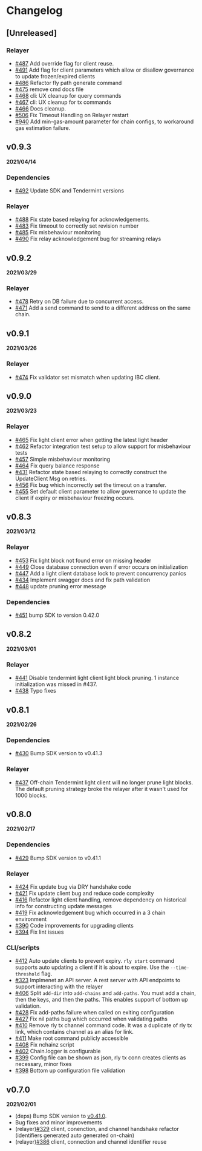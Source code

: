 # Changelog

## \[Unreleased]

### Relayer

- [#487](https://github.com/cosmos/relayer/pull/487) Add override flag for
  client reuse.
- [#491](https://github.com/cosmos/relayer/pull/491) Add flag for client
  parameters which allow or disallow governance to update frozen/expired clients
- [#486](https://github.com/cosmos/relayer/pull/486) Refactor fly path generate
  command
- [#475](https://github.com/cosmos/relayer/pull/475) remove cmd docs file
- [#468](https://github.com/cosmos/relayer/pull/468) cli: UX cleanup for query
  commands
- [#467](https://github.com/cosmos/relayer/pull/467) cli: UX cleanup for tx
  commands
- [#466](https://github.com/cosmos/relayer/pull/466) Docs cleanup.
- [#506](https://github.com/cosmos/relayer/pull/506) Fix Timeout Handling on
  Relayer restart
- [#940](https://github.com/cosmos/relayer/pull/940) Add min-gas-amount
  parameter for chain configs, to workaround gas estimation failure.

## v0.9.3

**2021/04/14**

### Dependencies

- [#492](https://github.com/cosmos/relayer/pull/492) Update SDK and Tendermint
  versions

### Relayer

- [#488](https://github.com/cosmos/relayer/pull/488) Fix state based relaying
  for acknowledgements.
- [#483](https://github.com/cosmos/relayer/pull/483) Fix timeout to correctly
  set revision number
- [#485](https://github.com/cosmos/relayer/pull/485) Fix misbehaviour
  monitoring
- [#490](https://github.com/cosmos/relayer/pull/490) Fix relay acknowledgement
  bug for streaming relays

## v0.9.2

**2021/03/29**

### Relayer

- [#478](https://github.com/cosmos/relayer/pull/478) Retry on DB failure due to
  concurrent access.
- [#471](https://github.com/cosmos/relayer/pull/471) Add a send command to send
  to a different address on the same chain.

## v0.9.1

**2021/03/26**

### Relayer

- [#474](https://github.com/cosmos/relayer/pull/474) Fix validator set mismatch
  when updating IBC client.

## v0.9.0

**2021/03/23**

### Relayer

- [#465](https://github.com/cosmos/relayer/pull/465) Fix light client error
  when getting the latest light header
- [#462](https://github.com/cosmos/relayer/pull/462) Refactor integration test
  setup to allow support for misbehaviour tests
- [#457](https://github.com/cosmos/relayer/pull/457) Simple misbehaviour
  monitoring
- [#464](https://github.com/cosmos/relayer/pull/464) Fix query balance response
- [#431](https://github.com/cosmos/relayer/pull/431) Refactor state based
  relaying to correctly construct the UpdateClient Msg on retries.
- [#456](https://github.com/cosmos/relayer/pull/456) Fix bug which incorrectly
  set the timeout on a transfer.
- [#455](https://github.com/cosmos/relayer/pull/455) Set default client
  parameter to allow governance to update the client if expiry or misbehaviour
  freezing occurs.

## v0.8.3

**2021/03/12**

### Relayer

- [#453](https://github.com/cosmos/relayer/pull/453) Fix light block not found
  error on missing header
- [#449](https://github.com/cosmos/relayer/pull/449) Close database connection
  even if error occurs on initialization
- [#447](https://github.com/cosmos/relayer/pull/447) Add a light client
  database lock to prevent concurrency panics
- [#434](https://github.com/cosmos/relayer/pull/434) Implement swagger docs and
  fix path validation
- [#448](https://github.com/cosmos/relayer/pull/448) update pruning error
  message

### Dependencies

- [#451](https://github.com/cosmos/relayer/pull/451) bump SDK to version 0.42.0

## v0.8.2

**2021/03/01**

### Relayer

- [#441](https://github.com/cosmos/relayer/pull/441) Disable tendermint light
  client light block pruning. 1 instance initialization was missed in #437.
- [#438](https://github.com/cosmos/relayer/pull/438) Typo fixes

## v0.8.1

**2021/02/26**

### Dependencies

- [#430](https://github.com/cosmos/relayer/pull/430) Bump SDK version to
  v0.41.3

### Relayer

- [#437](https://github.com/cosmos/relayer/pull/437) Off-chain Tendermint light
  client will no longer prune light blocks. The default pruning strategy broke
  the relayer after it wasn't used for 1000 blocks.

## v0.8.0

**2021/02/17**

### Dependencies

- [#429](https://github.com/cosmos/relayer/pull/429) Bump SDK version to
  v0.41.1

### Relayer

- [#424](https://github.com/cosmos/relayer/pull/424) Fix update bug via DRY
  handshake code
- [#421](https://github.com/cosmos/relayer/pull/421) Fix update client bug and
  reduce code complexity
- [#416](https://github.com/cosmos/relayer/pull/416) Refactor light client
  handling, remove dependency on historical info for constructing update
  messages
- [#419](https://github.com/cosmos/relayer/pull/419) Fix acknowledgement bug
  which occurred in a 3 chain environment
- [#390](https://github.com/cosmos/relayer/pull/390) Code improvements for
  upgrading clients
- [#394](https://github.com/cosmos/relayer/pull/394) Fix lint issues

### CLI/scripts

- [#412](https://github.com/cosmos/relayer/pull/412) Auto update clients to
  prevent expiry. `rly start` command supports auto updating a client if it is
  about to expire. Use the `--time-threshold` flag.
- [#323](https://github.com/cosmos/relayer/pull/323) Implmenet an API server. A
  rest server with API endpoints to support interacting with the relayer
- [#406](https://github.com/cosmos/relayer/pull/406) Split `add-dir` into
  `add-chains` and `add-paths`. You must add a chain, then the keys, and then
  the paths. This enables support of bottom up validation.
- [#428](https://github.com/cosmos/relayer/pull/428) Fix add-paths failure when
  called on exiting configuration
- [#427](https://github.com/cosmos/relayer/pull/427) Fix nil paths bug which
  occurred when validating paths
- [#410](https://github.com/cosmos/relayer/pull/410) Remove rly tx channel
  command code. It was a duplicate of rly tx link, which contains channel as an
  alias for link.
- [#411](https://github.com/cosmos/relayer/pull/411) Make root command publicly
  accessible
- [#408](https://github.com/cosmos/relayer/pull/408) Fix nchainz script
- [#402](https://github.com/cosmos/relayer/pull/402) Chain.logger is
  configurable
- [#399](https://github.com/cosmos/relayer/pull/399) Config file can be shown
  as json, rly tx conn creates clients as necessary, minor fixes
- [#398](https://github.com/cosmos/relayer/pull/398) Bottom up configuration
  file validation

## v0.7.0

**2021/02/01**

- (deps) Bump SDK version to
  [v0.41.0](https://github.com/cosmos/cosmos-sdk/releases/tag/v0.41.0).
- Bug fixes and minor improvements
- (relayer)[#329](https://github.com/cosmos/relayer/issues/329) client,
  conenction, and channel handshake refactor (identifiers generated auto
  generated on-chain)
- (relayer)[#386](https://github.com/cosmos/relayer/pull/386) client,
  connection and channel identifier reuse
